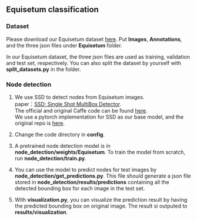 ## Equisetum classification

### Dataset
Please download our Equisetum dataset [here](). Put **Images**, **Annotations**, and the three json files under **Equisetum** folder.

In our Equisetum dataset, the three json files are used as training, validation and test set, respectively. You can also split the dataset by yourself with **split_datasets.py** in the folder.

### Node detection
1. We use SSD to detect nodes from Equisetum images.  
paper：[SSD: Single Shot MultiBox Detector](https://arxiv.org/pdf/1512.02325.pdf).  
The official and original Caffe code can be found [here](https://github.com/weiliu89/caffe/tree/ssd).  
We use a pytorch implementation for SSD as our base model, and the original repo is [here](https://github.com/amdegroot/ssd.pytorch).

2. Change the code directory in **config**.

3. A pretrained node detection model is in **node_detection/weights/Equisetum**. To train the model from scratch, run **node_detection/train.py**.

4. You can use the model to predict nodes for test images by **node_detection/get_predictions.py**. This file should generate a json file stored in **node_detection/results/predictions** containing all the detected bounding box for each image in the test set. 

5. With **visualization.py**, you can visualize the prediction result by having the predicted bounding box on original image. The result si outputed to **results/visualization**.
### 

